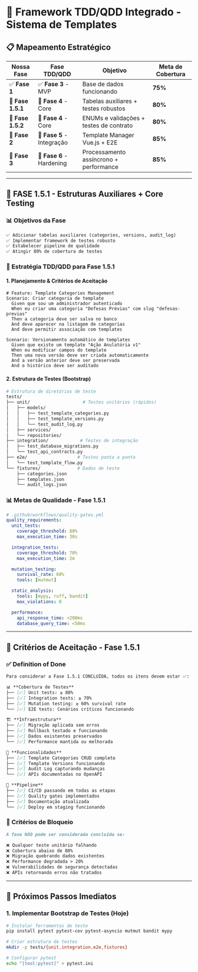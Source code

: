 # 🎯 Framework TDD/QDD Integrado - Sistema de Templates

## 📋 **Mapeamento Estratégico**

| **Nossa Fase**    | **Fase TDD/QDD**           | **Objetivo**                            | **Meta de Cobertura** |
| ----------------- | -------------------------- | --------------------------------------- | --------------------- |
| ✅ **Fase 1**     | ✅ **Fase 3** - MVP        | Base de dados funcionando               | **75%**               |
| 🔄 **Fase 1.5.1** | 🔄 **Fase 4** - Core       | Tabelas auxiliares + testes robustos    | **80%**               |
| 🔄 **Fase 1.5.2** | 🔄 **Fase 4** - Core       | ENUMs e validações + testes de contrato | **80%**               |
| 🔄 **Fase 2**     | 🔄 **Fase 5** - Integração | Template Manager Vue.js + E2E           | **85%**               |
| 🔄 **Fase 3**     | 🔄 **Fase 6** - Hardening  | Processamento assíncrono + performance  | **85%**               |

---

## 🚀 **FASE 1.5.1 - Estruturas Auxiliares + Core Testing**

### **📊 Objetivos da Fase**

```markdown
✅ Adicionar tabelas auxiliares (categories, versions, audit_log)
✅ Implementar framework de testes robusto
✅ Estabelecer pipeline de qualidade
✅ Atingir 80% de cobertura de testes
```

### **🧪 Estratégia TDD/QDD para Fase 1.5.1**

#### **1. Planejamento & Critérios de Aceitação**

```gherkin
# Feature: Template Categories Management
Scenario: Criar categoria de template
  Given que sou um administrador autenticado
  When eu criar uma categoria "Defesas Prévias" com slug "defesas-previas"
  Then a categoria deve ser salva no banco
  And deve aparecer na listagem de categorias
  And deve permitir associação com templates

Scenario: Versionamento automático de templates
  Given que existe um template "Ação Anulatória v1"
  When eu modificar campos do template
  Then uma nova versão deve ser criada automaticamente
  And a versão anterior deve ser preservada
  And o histórico deve ser auditado
```

#### **2. Estrutura de Testes (Bootstrap)**

```bash
# Estrutura de diretórios de teste
tests/
├── unit/                    # Testes unitários (rápidos)
│   ├── models/
│   │   ├── test_template_categories.py
│   │   ├── test_template_versions.py
│   │   └── test_audit_log.py
│   ├── services/
│   └── repositories/
├── integration/            # Testes de integração
│   ├── test_database_migrations.py
│   └── test_api_contracts.py
├── e2e/                   # Testes ponta a ponta
│   └── test_template_flow.py
└── fixtures/              # Dados de teste
    ├── categories.json
    ├── templates.json
    └── audit_logs.json
```

### **📊 Metas de Qualidade - Fase 1.5.1**

```yaml
# .github/workflows/quality-gates.yml
quality_requirements:
  unit_tests:
    coverage_threshold: 80%
    max_execution_time: 30s

  integration_tests:
    coverage_threshold: 70%
    max_execution_time: 2m

  mutation_testing:
    survival_rate: 60%
    tools: [mutmut]

  static_analysis:
    tools: [mypy, ruff, bandit]
    max_violations: 0

  performance:
    api_response_time: <200ms
    database_query_time: <50ms
```

---

## 🎯 **Critérios de Aceitação - Fase 1.5.1**

### **✅ Definition of Done**

```markdown
Para considerar a Fase 1.5.1 CONCLUÍDA, todos os itens devem estar ✅:

📊 **Cobertura de Testes**
├── [✅] Unit tests: ≥ 80%
├── [✅] Integration tests: ≥ 70%  
├── [✅] Mutation testing: ≥ 60% survival rate
└── [✅] E2E tests: Cenários críticos funcionando

🏗️ **Infraestrutura**
├── [✅] Migração aplicada sem erros
├── [✅] Rollback testado e funcionando
├── [✅] Dados existentes preservados
└── [✅] Performance mantida ou melhorada

🔧 **Funcionalidades**
├── [✅] Template Categories CRUD completo
├── [✅] Template Versions funcionando
├── [✅] Audit Log capturando mudanças
└── [✅] APIs documentadas no OpenAPI

🚀 **Pipeline**
├── [✅] CI/CD passando em todas as etapas
├── [✅] Quality gates implementados
├── [✅] Documentação atualizada
└── [✅] Deploy em staging funcionando
```

### **🚫 Critérios de Bloqueio**

```markdown
A fase NÃO pode ser considerada concluída se:

❌ Qualquer teste unitário falhando
❌ Cobertura abaixo de 80%
❌ Migração quebrando dados existentes
❌ Performance degradada > 20%
❌ Vulnerabilidades de segurança detectadas
❌ APIs retornando erros não tratados
```

---

## 🚀 **Próximos Passos Imediatos**

### **1. Implementar Bootstrap de Testes (Hoje)**

```bash
# Instalar ferramentas de teste
pip install pytest pytest-cov pytest-asyncio mutmut bandit mypy

# Criar estrutura de testes
mkdir -p tests/{unit,integration,e2e,fixtures}

# Configurar pytest
echo "[tool:pytest]" > pytest.ini
```
